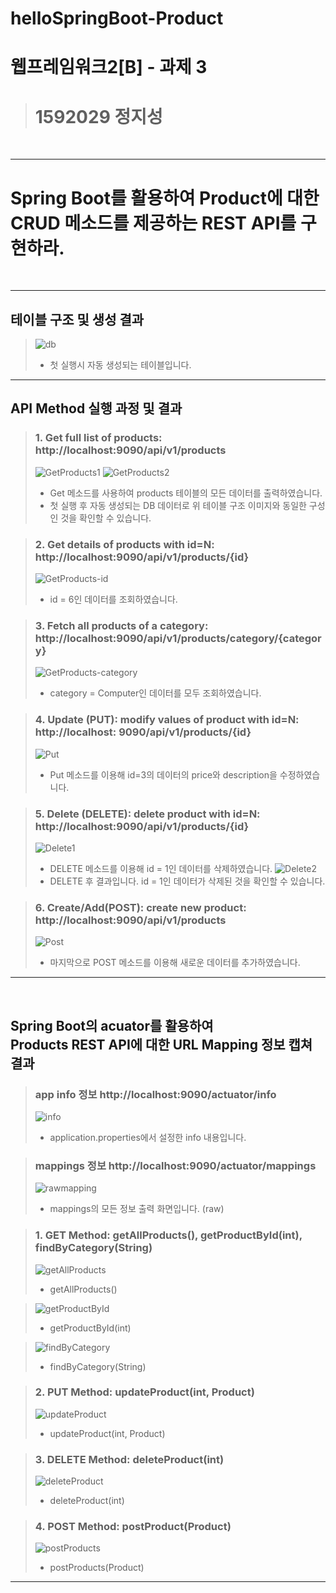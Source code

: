 # helloSpringBoot-Product
# 웹프레임워크2[B] - 과제 3
> # 1592029 정지성
<br>

***

# Spring Boot를 활용하여 Product에 대한<br>CRUD 메소드를 제공하는 REST API를 구현하라.
<br>

***

## 테이블 구조 및 생성 결과
> ![db](https://user-images.githubusercontent.com/52397000/85845171-d1e09300-b7de-11ea-99fa-9ad0f978044c.PNG)
> * 첫 실행시 자동 생성되는 테이블입니다.
***
## API Method 실행 과정 및 결과
> ### 1. Get full list of products: http://localhost:9090/api/v1/products
> ![GetProducts1](https://user-images.githubusercontent.com/52397000/85845648-88447800-b7df-11ea-8ab5-a7f30ec481a1.PNG)
> ![GetProducts2](https://user-images.githubusercontent.com/52397000/85845667-92ff0d00-b7df-11ea-9022-cfae06f29d5f.PNG)
> * Get 메소드를 사용하여 products 테이블의 모든 데이터를 출력하였습니다.
> * 첫 실행 후 자동 생성되는 DB 데이터로 위 테이블 구조 이미지와 동일한 구성인 것을 확인할 수 있습니다.

> ### 2. Get details of products with id=N: http://localhost:9090/api/v1/products/{id}
> ![GetProducts-id](https://user-images.githubusercontent.com/52397000/85846409-be362c00-b7e0-11ea-8ee9-7c56e1d0ea67.PNG)
> * id = 6인 데이터를 조회하였습니다.

> ### 3. Fetch all products of a category: http://localhost:9090/api/v1/products/category/{category}
> ![GetProducts-category](https://user-images.githubusercontent.com/52397000/85846494-dc039100-b7e0-11ea-86b3-fea939544e72.PNG)
> * category = Computer인 데이터를 모두 조회하였습니다.

> ### 4. Update (PUT): modify values of product with id=N: http://localhost: 9090/api/v1/products/{id}
> ![Put](https://user-images.githubusercontent.com/52397000/85846691-284ed100-b7e1-11ea-970a-8624fb970c7e.PNG) 
> * Put 메소드를 이용해 id=3의 데이터의 price와 description을 수정하였습니다.

> ### 5. Delete (DELETE): delete product with id=N: http://localhost:9090/api/v1/products/{id}
> ![Delete1](https://user-images.githubusercontent.com/52397000/85847146-ebcfa500-b7e1-11ea-9340-9cf3c3c49cb6.PNG)
> * DELETE 메소드를 이용해 id = 1인 데이터를 삭제하였습니다.
> ![Delete2](https://user-images.githubusercontent.com/52397000/85847150-ed00d200-b7e1-11ea-8fde-b4e1de7a36bd.PNG)
> * DELETE 후 결과입니다. id = 1인 데이터가 삭제된 것을 확인할 수 있습니다.

> ### 6. Create/Add(POST): create new product: http://localhost:9090/api/v1/products
> ![Post](https://user-images.githubusercontent.com/52397000/85847463-5ed91b80-b7e2-11ea-9a6b-e7aeef3a2697.PNG)
> * 마지막으로 POST 메소드를 이용해 새로운 데이터를 추가하였습니다.

***

<br>

## Spring Boot의 acuator를 활용하여<br> Products REST API에 대한 URL Mapping 정보 캡쳐 결과
> ### app info 정보 http://localhost:9090/actuator/info
> ![info](https://user-images.githubusercontent.com/52397000/85849202-7e257800-b7e5-11ea-9fbc-95403b0feff6.PNG)
> * application.properties에서 설정한 info 내용입니다.

> ### mappings 정보 http://localhost:9090/actuator/mappings
> ![rawmapping](https://user-images.githubusercontent.com/52397000/85847917-3bfb3700-b7e3-11ea-94c2-7f187fa80fc0.PNG)
> * mappings의 모든 정보 출력 화면입니다. (raw)

> ### 1. GET Method: getAllProducts(), getProductById(int), findByCategory(String)
> ![getAllProducts](https://user-images.githubusercontent.com/52397000/85848176-af9d4400-b7e3-11ea-87b4-44e5abe3d277.PNG)
> * getAllProducts()

> ![getProductById](https://user-images.githubusercontent.com/52397000/85848217-c2177d80-b7e3-11ea-913a-3ad64fcde477.PNG)
> * getProductById(int)

> ![findByCategory](https://user-images.githubusercontent.com/52397000/85848224-c3e14100-b7e3-11ea-800f-49374a3f7875.PNG)
> * findByCategory(String)

> ### 2. PUT Method: updateProduct(int, Product)
> ![updateProduct](https://user-images.githubusercontent.com/52397000/85848518-3baf6b80-b7e4-11ea-809e-f5a6050de26c.PNG)
> * updateProduct(int, Product)

> ### 3. DELETE Method: deleteProduct(int)
> ![deleteProduct](https://user-images.githubusercontent.com/52397000/85848742-a06ac600-b7e4-11ea-9d1d-316588ae0d59.PNG)
> * deleteProduct(int)

> ### 4. POST Method: postProduct(Product)
> ![postProducts](https://user-images.githubusercontent.com/52397000/85848817-c7c19300-b7e4-11ea-8c45-1baa8bab12d4.PNG)
> * postProducts(Product)

***
